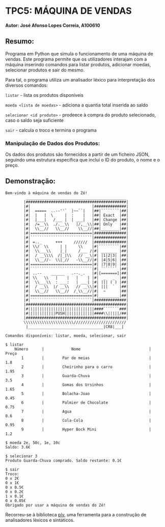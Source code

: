 # TPC5: MÁQUINA DE VENDAS
#### Autor: José Afonso Lopes Correia, A100610  

## Resumo:
Programa em Python que simula o funcionamento de uma máquina de vendas. Este programa permite que os utilizadores interajam com a máquina inserindo comandos para listar produtos, adicionar moedas, selecionar produtos e sair do mesmo.

Para tal, o programa utiliza um analisador léxico para interpretação dos diversos comandos:

`listar` - lista os produtos disponíveis

`moeda <lista de moedas>` - adiciona a quantia total inserida ao saldo

`selecionar <id produto>` - prodeece à compra do produto selecionado, caso o saldo seja suficiente

`sair` - calcula o troco e termina o programa

### Manipulação de Dados dos Produtos:
Os dados dos produtos são fornecidos a partir de um ficheiro JSON, seguindo uma estrutura específica que inclui o ID do produto, o nome e o preço.

## Demonstração:
```
Bem-vindo à máquina de vendas do Zé!
         ____________________________________________
        |############################################|
        |#|                           |##############|
        |#|  =====  ..--''`  |~~``|   |##|````````|##|
        |#|  |   |  \     |  :    |   |##| Exact  |##|
        |#|  |___|   /___ |  | ___|   |##| Change |##|
        |#|  /=__\\  ./.__\\   |/,__\\|##| Only   |##|
        |#|  \\__//   \\__//    \\__//|##|________|##|
        |#|===========================|##############|
        |#|```````````````````````````|##############|
        |#| =.._      +++     //////  |##############|
        |#| \\/  \\     | |     \\    |#|`````````|##|
        |#|  \\___\\    |_|     /___ /|#| _______ |##|
        |#|  / __\\\\  /|_|\\   // __\|#| |1|2|3| |##|
        |#|  \\__//-  \\|_//   -\\__//|#| |4|5|6| |##|
        |#|===========================|#| |7|8|9| |##|
        |#|```````````````````````````|#| ``````` |##|
        |#| ..--    ______   .--._.   |#|[=======]|##|
        |#| \\   \\   |    |   |    | |#|  _   _  |##|
        |#|  \\___\\  : ___:   | ___| |#| ||| ( ) |##|
        |#|  / __\\  |/ __\\   // __\\|#| |||  `  |##|
        |#|  \\__//   \\__//  /_\\__//|#|  ~      |##|
        |#|===========================|#|_________|##|
        |#|```````````````````````````|##############|
        |############################################|
        |#|||||||||||||||||||||||||||||####```````###|
        |#||||||||||||PUSH|||||||||||||####\\|||||/##|
        |############################################|
        \\\\\\\\\\\\\\\\\\\\\\///////////////////////
         |_________________________________|CR8|___|

Comandos disponíveis: listar, moeda, selecionar, sair

$ listar
    Número      |            Nome                              |      Preço
       1        |        Par de meias                          |       1.8
       2        |        Cheirinho para o carro                |       1.95
       3        |        Guarda-Chuva                          |       3.5
       4        |        Gomas dos Ursinhos                    |       1.65
       5        |        Bolacha-Joao                          |       0.45
       6        |        Palmier de Chocolate                  |       0.75
       7        |        Agua                                  |       0.6
       8        |        Cola-Cola                             |       0.95
       9        |        Hyper Bock Mini                       |       1.2

$ moeda 2e, 50c, 1e, 10c
Saldo: 3.6€

$ selecionar 3
Produto Guarda-Chuva comprado. Saldo restante: 0.1€

$ sair
Troco:
0 x 2€
0 x 1€
0 x 0.5€
0 x 0.2€
1 x 0.1€
0 x 0.05€
Obrigado por usar a máquina de vendas do Zé!
```

Recorreu-se à biblioteca [ply](https://www.dabeaz.com/ply/ply.html), uma ferramenta para a construção de analisadores léxicos e sintáticos.